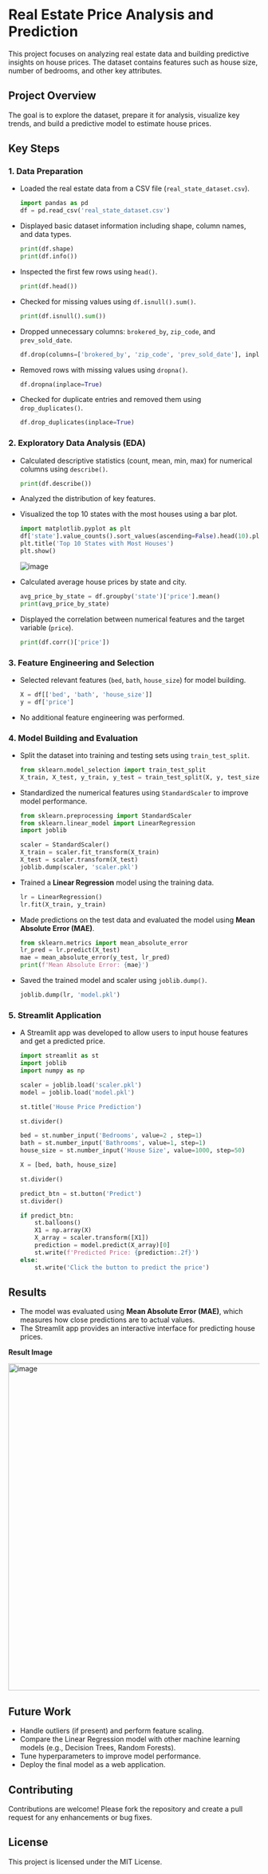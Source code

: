 # Real Estate Price Analysis and Prediction

This project focuses on analyzing real estate data and building predictive insights on house prices. The dataset contains features such as house size, number of bedrooms, and other key attributes.

## Project Overview
The goal is to explore the dataset, prepare it for analysis, visualize key trends, and build a predictive model to estimate house prices.

## Key Steps

### 1. Data Preparation
- Loaded the real estate data from a CSV file (`real_state_dataset.csv`).
  ```python
  import pandas as pd
  df = pd.read_csv('real_state_dataset.csv')
  ```
- Displayed basic dataset information including shape, column names, and data types.
  ```python
  print(df.shape)
  print(df.info())
  ```
- Inspected the first few rows using `head()`.
  ```python
  print(df.head())
  ```
- Checked for missing values using `df.isnull().sum()`.
  ```python
  print(df.isnull().sum())
  ```
- Dropped unnecessary columns: `brokered_by`, `zip_code`, and `prev_sold_date`.
  ```python
  df.drop(columns=['brokered_by', 'zip_code', 'prev_sold_date'], inplace=True)
  ```
- Removed rows with missing values using `dropna()`.
  ```python
  df.dropna(inplace=True)
  ```
- Checked for duplicate entries and removed them using `drop_duplicates()`.
  ```python
  df.drop_duplicates(inplace=True)
  ```

### 2. Exploratory Data Analysis (EDA)
- Calculated descriptive statistics (count, mean, min, max) for numerical columns using `describe()`.
  ```python
  print(df.describe())
  ```
- Analyzed the distribution of key features.
- Visualized the top 10 states with the most houses using a bar plot.
  ```python
  import matplotlib.pyplot as plt
  df['state'].value_counts().sort_values(ascending=False).head(10).plot(kind='bar')
  plt.title('Top 10 States with Most Houses')
  plt.show()
  ```

  ![image](https://github.com/user-attachments/assets/c3a63846-4c48-46a5-91cc-9f570dfc274c)

  

- Calculated average house prices by state and city.
  ```python
  avg_price_by_state = df.groupby('state')['price'].mean()
  print(avg_price_by_state)
  ```
- Displayed the correlation between numerical features and the target variable (`price`).
  ```python
  print(df.corr()['price'])
  ```

### 3. Feature Engineering and Selection
- Selected relevant features (`bed`, `bath`, `house_size`) for model building.
  ```python
  X = df[['bed', 'bath', 'house_size']]
  y = df['price']
  ```
- No additional feature engineering was performed.

### 4. Model Building and Evaluation
- Split the dataset into training and testing sets using `train_test_split`.
  ```python
  from sklearn.model_selection import train_test_split
  X_train, X_test, y_train, y_test = train_test_split(X, y, test_size=0.2, random_state=42)
  ```
- Standardized the numerical features using `StandardScaler` to improve model performance.
  ```python
  from sklearn.preprocessing import StandardScaler
  from sklearn.linear_model import LinearRegression
  import joblib

  scaler = StandardScaler()
  X_train = scaler.fit_transform(X_train)
  X_test = scaler.transform(X_test)
  joblib.dump(scaler, 'scaler.pkl')
  ```
- Trained a **Linear Regression** model using the training data.
  ```python
  lr = LinearRegression()
  lr.fit(X_train, y_train)
  ```
- Made predictions on the test data and evaluated the model using **Mean Absolute Error (MAE)**.
  ```python
  from sklearn.metrics import mean_absolute_error
  lr_pred = lr.predict(X_test)
  mae = mean_absolute_error(y_test, lr_pred)
  print(f'Mean Absolute Error: {mae}')
  ```
- Saved the trained model and scaler using `joblib.dump()`.
  ```python
  joblib.dump(lr, 'model.pkl')
  ```

### 5. Streamlit Application
- A Streamlit app was developed to allow users to input house features and get a predicted price.
  ```python
  import streamlit as st
  import joblib
  import numpy as np

  scaler = joblib.load('scaler.pkl')
  model = joblib.load('model.pkl')

  st.title('House Price Prediction')

  st.divider()

  bed = st.number_input('Bedrooms', value=2 , step=1)
  bath = st.number_input('Bathrooms', value=1, step=1)
  house_size = st.number_input('House Size', value=1000, step=50)

  X = [bed, bath, house_size]

  st.divider()

  predict_btn = st.button('Predict')
  st.divider()

  if predict_btn:
      st.balloons()   
      X1 = np.array(X)
      X_array = scaler.transform([X1])
      prediction = model.predict(X_array)[0]
      st.write(f'Predicted Price: {prediction:.2f}')
  else:
      st.write('Click the button to predict the price')
  ```

## Results
- The model was evaluated using **Mean Absolute Error (MAE)**, which measures how close predictions are to actual values.
- The Streamlit app provides an interactive interface for predicting house prices.

**Result Image**


<img width="656" alt="image" src="https://github.com/user-attachments/assets/5c1e2fb8-9f8c-47c2-b7d0-97a0862605b9" />




## Future Work
- Handle outliers (if present) and perform feature scaling.
- Compare the Linear Regression model with other machine learning models (e.g., Decision Trees, Random Forests).
- Tune hyperparameters to improve model performance.
- Deploy the final model as a web application.


## Contributing
Contributions are welcome! Please fork the repository and create a pull request for any enhancements or bug fixes.

## License
This project is licensed under the MIT License.
